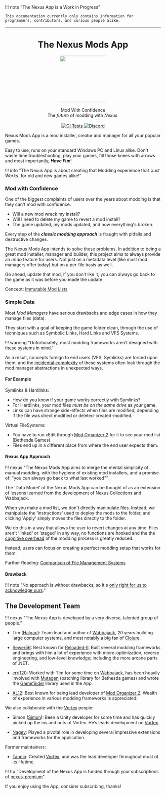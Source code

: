 !!! note "The Nexus App is a Work in Progress"

    This documentation currently only contains information for programmers, contributors, and curious people alike.

----------

<div align="center">
	<h1>The Nexus Mods App</h1>
	<img src="./Nexus/Images/Nexus-Icon.png" width="150" align="center" />
	<br/> <br/>
    Mod With Confidence
    <br/>
    The <i>future</i> of modding with <i>Nexus</i>.
    <br/><br/>
    <a href="https://github.com/Nexus-Mods/NexusMods.App/actions/workflows/clean_environment_tests.yaml" target="_blank">
        <img src="https://github.com/Nexus-Mods/NexusMods.App/actions/workflows/clean_environment_tests.yaml/badge.svg" alt="CI Tests">
    </a>
    <a href="https://discord.gg/ReWTxb93jS" target="_blank">
        <img src="https://img.shields.io/discord/1134149061080002713?logo=discord&logoColor=white&color=7289da" alt="Discord">
    </a>
</div>

Nexus Mods App is a mod installer, creator and manager for all your popular games.

Easy to use, runs on your standard Windows PC and Linux alike. Don't waste time troubleshooting, play your games,
fill those knees with arrows and most importantly, ***Have Fun***!

!!! info "The Nexus App is about creating that Modding experience that *'Just Works'* for old and new games alike!"

### Mod with Confidence

One of the biggest complaints of users over the years about modding is that they can't mod with confidence.

- Will a new mod wreck my install?
- Will I need to delete my game to revert a mod install?
- The game updated, my mods updated, and now everything's broken.

Every step of the ***classic modding approach*** is fraught with pitfalls and destructive changes.

The Nexus Mods App intends to solve these problems. In addition to being a great mod installer, manager and builder,
this project aims to always provide an *undo* feature for users. Not just on a metadata level (like most mod managers
offer today) but on a per-file basis as well.

Go ahead, update that mod, if you don't like it, you can always go back to the game as it was before you made the update.

Concept: [Immutable Mod Lists][immutable-mod-lists]

### Simple Data

Most *Mod Managers* have serious drawbacks and edge cases in how they manage files (data).

They start with a goal of keeping the game folder clean, through the use of techniques such as Symbolic Links,
Hard Links and VFS Systems.

!!! warning "Unfortunately, most modding frameworks aren't designed with these systems in mind."

As a result, concepts foreign to end users (VFS, Symlinks) are forced upon them, and the [incidental complexity][incidental-complexity]
of these systems often leak through the mod manager abstractions in unexpected ways.

#### For Example

Symlinks & Hardlinks:

* How do you know if your game works correctly with Symlinks?
* For Hardlinks, your mod files *must be on the same drive* as your game.
* Links can have strange side-effects when files are modified, depending if the file was direct modified or deleted-created-modified.

Virtual FileSystems:

* You have to run xEdit through [Mod Organizer 2][mod-organizer-2] for it to see your mod list (Bethesda Games)
* Files end up in a different place from where the end user expects them.

#### Nexus App Approach

!!! nexus "The Nexus Mods App aims to merge the mental simplicity of manual modding, with the hygiene of existing mod installers, and a promise of: "you can always go back to what last worked""

The 'Data Model' of the Nexus Mods App can be thought of as an extension of lessons learned from the development of
Nexus Collections and Wabbajack.

When you make a mod list, we don't directly manipulate files. Instead, we manipulate the 'instructions' used to deploy
the mods to the folder, and clicking 'Apply' simply moves the files directly to the folder.

We do this in a way that allows the user to revert changes at any time. Files aren't 'linked' or 'staged' in any way,
no functions are hooked and the the [cognitive overhead][cognitive-overhead] of the modding process is greatly reduced.

Instead, users can focus on creating a perfect modding setup that works for them.

Further Reading: [Comparison of File Management Systems][comparison-fms]

#### Drawback

!!! note "No approach is without drawbacks, so it's [only right for us to acknowledge ours][flaws]."

## The Development Team

!!! nexus "The Nexus App is developed by a very diverse, talented group of people."

- Tim ([Halgari][halgari]): Team lead and author of [Wabbajack][wabbajack], 20 years building large computer systems, and most notably a big fan of [Clojure][clojure].

- [Sewer56][sewer56]: Best known for [Reloaded-II][reloaded-ii]. Built several modding frameworks and brings with him a lot of experience with micro-optimization, reverse engineering, and low-level knowledge; including the more arcane parts of .NET.

- [erri120][erri120]: Worked with Tim for some time on [Wabbajack][wabbajack], has been heavily involved with [Mutagen][mutagen] (patching library for Bethesda games) and wrote the [Gamefinder][gamefinder] library used in the App.

- [AL12][al12]: Best known for being lead developer of [Mod Organizer 2][mod-organizer-2]. Wealth of experience in various modding frameworks is appreciated.

We also collaborate with the [Vortex][vortex] people:

- Simon ([Simon][simon]): Been a Unity developer for some time and has quickly picked up the ins and outs of Vortex. He’s leads development on [Vortex][vortex].

- [Nagev][nagev]: Played a pivotal role in developing several impressive extensions and frameworks for the application.

Former maintainers:

- [Tannin][tannin]: Created [Vortex][vortex], and was the lead developer throughout most of its lifetime.

!!! tip "Development of the Nexus App is funded through your subscriptions of [nexus-premium][nexus-premium]"

If you enjoy using the App, consider subscribing, thanks!

[al12]: https://github.com/Al12rs
[clojure]: https://clojure.org/
[cognitive-overhead]: https://techcrunch.com/2013/04/20/cognitive-overhead/
[comparison-fms]: misc/ComparisonOfFileManagementSystems.md
[erri120]: https://github.com/erri120
[flaws]: misc/DrawbacksOfNexusApproach.md
[gamefinder]: https://github.com/erri120/GameFinder
[halgari]: https://github.com/halgari
[immutable-mod-lists]: concepts/0000-immutable-modlists.md
[incidental-complexity]: https://dev.to/alexbunardzic/software-complexity-essential-accidental-and-incidental-3i4d
[mod-organizer-2]: https://www.modorganizer.org/
[mutagen]: https://mutagen-modding.github.io/Mutagen/
[nagev]: https://github.com/IDCs
[nexus-premium]: https://next.nexusmods.com/premium
[reloaded-ii]: https://reloaded-project.github.io/Reloaded-II/
[sewer56]: https://github.com/Sewer56
[simon]: https://github.com/insomnious
[tannin]: https://github.com/TanninOne
[vortex]: https://www.nexusmods.com/about/vortex/
[wabbajack]: https://www.wabbajack.org/
